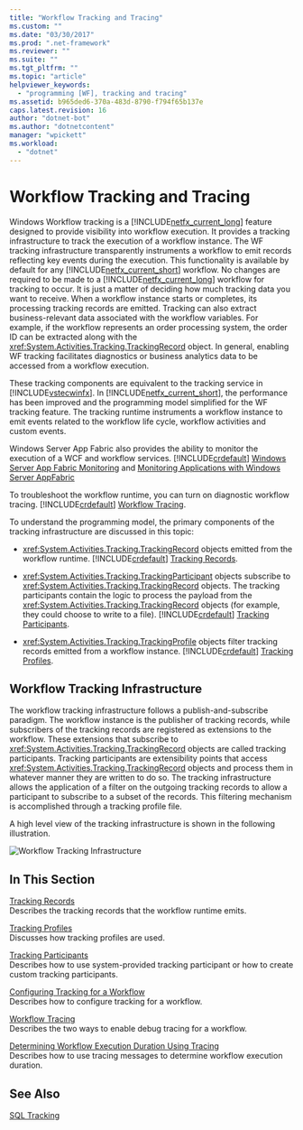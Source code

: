 ```yaml
---
title: "Workflow Tracking and Tracing"
ms.custom: ""
ms.date: "03/30/2017"
ms.prod: ".net-framework"
ms.reviewer: ""
ms.suite: ""
ms.tgt_pltfrm: ""
ms.topic: "article"
helpviewer_keywords: 
  - "programming [WF], tracking and tracing"
ms.assetid: b965ded6-370a-483d-8790-f794f65b137e
caps.latest.revision: 16
author: "dotnet-bot"
ms.author: "dotnetcontent"
manager: "wpickett"
ms.workload: 
  - "dotnet"
---
```

# Workflow Tracking and Tracing
Windows Workflow tracking is a [!INCLUDE[netfx_current_long](../../../includes/netfx-current-long-md.md)] feature designed to provide visibility into workflow execution. It provides a tracking infrastructure to track the execution of a workflow instance. The WF tracking infrastructure transparently instruments a workflow to emit records reflecting key events during the execution. This functionality is available by default for any [!INCLUDE[netfx_current_short](../../../includes/netfx-current-short-md.md)] workflow. No changes are required to be made to a [!INCLUDE[netfx_current_long](../../../includes/netfx-current-long-md.md)] workflow for tracking to occur. It is just a matter of deciding how much tracking data you want to receive. When a workflow instance starts or completes, its processing tracking records are emitted. Tracking can also extract business-relevant data associated with the workflow variables. For example, if the workflow represents an order processing system, the order ID can be extracted along with the <xref:System.Activities.Tracking.TrackingRecord> object. In general, enabling WF tracking facilitates diagnostics or business analytics data to be accessed from a workflow execution.  
  
 These tracking components are equivalent to the tracking service in [!INCLUDE[vstecwinfx](../../../includes/vstecwinfx-md.md)]. In [!INCLUDE[netfx_current_short](../../../includes/netfx-current-short-md.md)], the performance has been improved and the programming model simplified for the WF tracking feature. The tracking runtime instruments a workflow instance to emit events related to the workflow life cycle, workflow activities and custom events.  
  
 Windows Server App Fabric also provides the ability to monitor the execution of a WCF and workflow services. [!INCLUDE[crdefault](../../../includes/crdefault-md.md)] [Windows Server App Fabric Monitoring](http://go.microsoft.com/fwlink/?LinkId=201273) and [Monitoring Applications with Windows Server AppFabric](http://go.microsoft.com/fwlink/?LinkId=201287)  
  
 To troubleshoot the workflow runtime, you can turn on diagnostic workflow tracing. [!INCLUDE[crdefault](../../../includes/crdefault-md.md)] [Workflow Tracing](../../../docs/framework/windows-workflow-foundation/workflow-tracing.md).  
  
 To understand the programming model, the primary components of the tracking infrastructure are discussed in this topic:  
  
-   <xref:System.Activities.Tracking.TrackingRecord> objects emitted from the workflow runtime. [!INCLUDE[crdefault](../../../includes/crdefault-md.md)] [Tracking Records](../../../docs/framework/windows-workflow-foundation/tracking-records.md).  
  
-   <xref:System.Activities.Tracking.TrackingParticipant> objects subscribe to <xref:System.Activities.Tracking.TrackingRecord> objects. The tracking participants contain the logic to process the payload from the <xref:System.Activities.Tracking.TrackingRecord> objects (for example, they could choose to write to a file). [!INCLUDE[crdefault](../../../includes/crdefault-md.md)] [Tracking Participants](../../../docs/framework/windows-workflow-foundation/tracking-participants.md).  
  
-   <xref:System.Activities.Tracking.TrackingProfile> objects filter tracking records emitted from a workflow instance. [!INCLUDE[crdefault](../../../includes/crdefault-md.md)] [Tracking Profiles](../../../docs/framework/windows-workflow-foundation/tracking-profiles.md).  
  
## Workflow Tracking Infrastructure  
 The workflow tracking infrastructure follows a publish-and-subscribe paradigm. The workflow instance is the publisher of tracking records, while subscribers of the tracking records are registered as extensions to the workflow. These extensions that subscribe to <xref:System.Activities.Tracking.TrackingRecord> objects are called tracking participants. Tracking participants are extensibility points that access <xref:System.Activities.Tracking.TrackingRecord> objects and process them in whatever manner they are written to do so. The tracking infrastructure allows the application of a filter on the outgoing tracking records to allow a participant to subscribe to a subset of the records. This filtering mechanism is accomplished through a tracking profile file.  
  
 A high level view of the tracking infrastructure is shown in the following illustration.  
  
 ![Workflow Tracking Infrastructure](../../../docs/framework/windows-workflow-foundation/media/wv.gif "WV")  
  
## In This Section  
 [Tracking Records](../../../docs/framework/windows-workflow-foundation/tracking-records.md)  
 Describes the tracking records that the workflow runtime emits.  
  
 [Tracking Profiles](../../../docs/framework/windows-workflow-foundation/tracking-profiles.md)  
 Discusses how tracking profiles are used.  
  
 [Tracking Participants](../../../docs/framework/windows-workflow-foundation/tracking-participants.md)  
 Describes how to use system-provided tracking participant or how to create custom tracking participants.  
  
 [Configuring Tracking for a Workflow](../../../docs/framework/windows-workflow-foundation/configuring-tracking-for-a-workflow.md)  
 Describes how to configure tracking for a workflow.  
  
 [Workflow Tracing](../../../docs/framework/windows-workflow-foundation/workflow-tracing.md)  
 Describes the two ways to enable debug tracing for a workflow.  
  
 [Determining Workflow Execution Duration Using Tracing](../../../docs/framework/windows-workflow-foundation/determining-workflow-execution-duration-using-tracing.md)  
 Describes how to use tracing messages to determine workflow execution duration.  
  
## See Also  
 [SQL Tracking](../../../docs/framework/windows-workflow-foundation/samples/sql-tracking.md)
